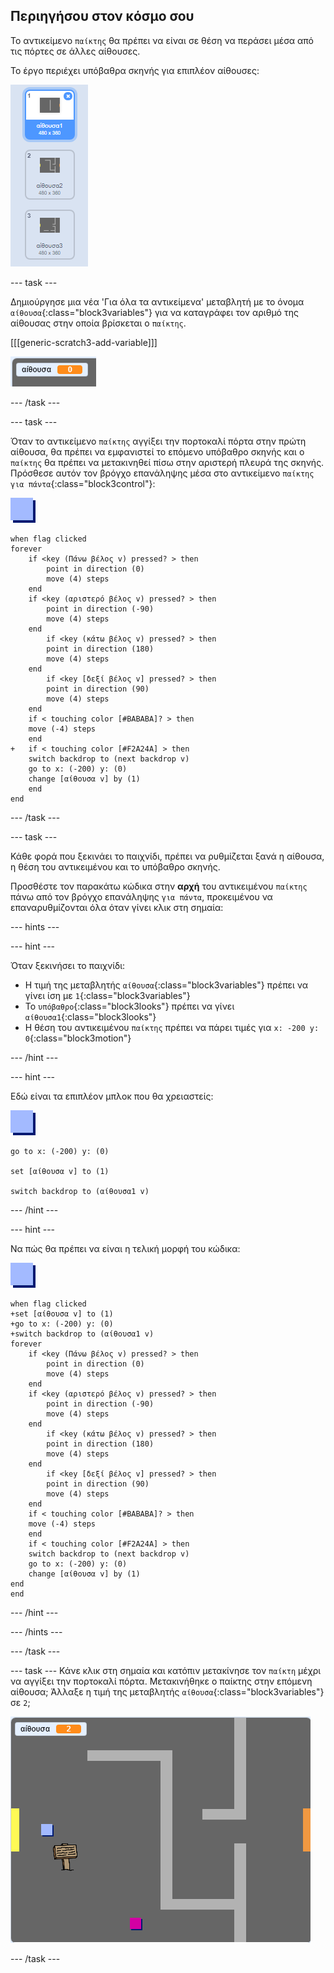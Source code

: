 ## Περιηγήσου στον κόσμο σου

Το αντικείμενο `παίκτης` θα πρέπει να είναι σε θέση να περάσει μέσα από τις πόρτες σε άλλες αίθουσες.

Το έργο περιέχει υπόβαθρα σκηνής για επιπλέον αίθουσες:

![screenshot](images/world-backdrops.png)

--- task ---

Δημιούργησε μια νέα 'Για όλα τα αντικείμενα' μεταβλητή με το όνομα `αίθουσα`{:class="block3variables"} για να καταγράφει τον αριθμό της αίθουσας στην οποία βρίσκεται ο `παίκτης`.

[[[generic-scratch3-add-variable]]]

![screenshot](images/world-room.png)

--- /task ---

--- task ---

Όταν το αντικείμενο `παίκτης` αγγίξει την πορτοκαλί πόρτα στην πρώτη αίθουσα, θα πρέπει να εμφανιστεί το επόμενο υπόβαθρο σκηνής και ο `παίκτης` θα πρέπει να μετακινηθεί πίσω στην αριστερή πλευρά της σκηνής. Πρόσθεσε αυτόν τον βρόγχο επανάληψης μέσα στο αντικείμενο `παίκτης` `για πάντα`{:class="block3control"}:

![παίκτης](images/player.png)

```blocks3
when flag clicked
forever
    if <key (Πάνω βέλος v) pressed? > then
        point in direction (0)
        move (4) steps
    end
    if <key (αριστερό βέλος v) pressed? > then
        point in direction (-90)
        move (4) steps
    end
        if <key (κάτω βέλος v) pressed? > then
        point in direction (180)
        move (4) steps
    end
        if <key [δεξί βέλος v] pressed? > then
        point in direction (90)
        move (4) steps
    end
    if < touching color [#BABABA]? > then
    move (-4) steps
    end
+   if < touching color [#F2A24A] > then
    switch backdrop to (next backdrop v)
    go to x: (-200) y: (0)
    change [αίθουσα v] by (1)
    end
end
```

--- /task ---

--- task ---

Κάθε φορά που ξεκινάει το παιχνίδι, πρέπει να ρυθμίζεται ξανά η αίθουσα, η θέση του αντικειμένου και το υπόβαθρο σκηνής.

Προσθέστε τον παρακάτω κώδικα στην **αρχή** του αντικειμένου `παίκτης` πάνω από τον βρόγχο επανάληψης `για πάντα`, προκειμένου να επαναρυθμίζονται όλα όταν γίνει κλικ στη σημαία:

--- hints ---

--- hint ---

Όταν ξεκινήσει το παιχνίδι:

+ Η τιμή της μεταβλητής `αίθουσα`{:class="block3variables"} πρέπει να γίνει ίση με `1`{:class="block3variables"}
+ Το `υπόβαθρο`{:class="block3looks"} πρέπει να γίνει `αίθουσα1`{:class="block3looks"}
+ Η θέση του αντικειμένου `παίκτης` πρέπει να πάρει τιμές για `x: -200 y: 0`{:class="block3motion"}

--- /hint ---

--- hint ---

Εδώ είναι τα επιπλέον μπλοκ που θα χρειαστείς:

![παίκτης](images/player.png)

```blocks3
go to x: (-200) y: (0)

set [αίθουσα v] to (1)

switch backdrop to (αίθουσα1 v)
```

--- /hint ---

--- hint ---

Να πώς θα πρέπει να είναι η τελική μορφή του κώδικα:

![παίκτης](images/player.png)

```blocks3
when flag clicked
+set [αίθουσα v] to (1)
+go to x: (-200) y: (0)
+switch backdrop to (αίθουσα1 v)
forever
    if <key (Πάνω βέλος v) pressed? > then
        point in direction (0)
        move (4) steps
    end
    if <key (αριστερό βέλος v) pressed? > then
        point in direction (-90)
        move (4) steps
    end
        if <key (κάτω βέλος v) pressed? > then
        point in direction (180)
        move (4) steps
    end
        if <key [δεξί βέλος v] pressed? > then
        point in direction (90)
        move (4) steps
    end
    if < touching color [#BABABA]? > then
    move (-4) steps
    end
    if < touching color [#F2A24A] > then
    switch backdrop to (next backdrop v)
    go to x: (-200) y: (0)
    change [αίθουσα v] by (1)
end
end
```

--- /hint --- 

--- /hints ---

--- /task ---

--- task --- Κάνε κλικ στη σημαία και κατόπιν μετακίνησε τον `παίκτη` μέχρι να αγγίξει την πορτοκαλί πόρτα. Μετακινήθηκε ο παίκτης στην επόμενη αίθουσα; Άλλαξε η τιμή της μεταβλητής `αίθουσα`{:class="block3variables"} σε `2`;

![screenshot](images/world-room-test.png)

--- /task ---